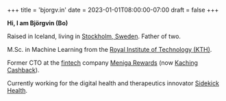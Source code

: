 +++
title = 'bjorgv.in'
date = 2023-01-01T08:00:00-07:00
draft = false
+++

**Hi, I am Björgvin (Bo)**

Raised in Iceland, living in [Stockholm, Sweden](https://www.google.com/maps?q=stockholm,+sweden). Father of two.

M.Sc. in Machine Learning from the [Royal Institute of Technology (KTH)](https://www.kth.se/en).

Former CTO at the [fintech](https://en.wikipedia.org/wiki/Financial_technology) company [Meniga Rewards](https://www.meniga-rewards.com/) (now [Kaching Cashback](https://www.kachingcashback.com/)).

Currently working for the  digital health and therapeutics innovator [Sidekick Health](https://sidekickhealth.com/).

